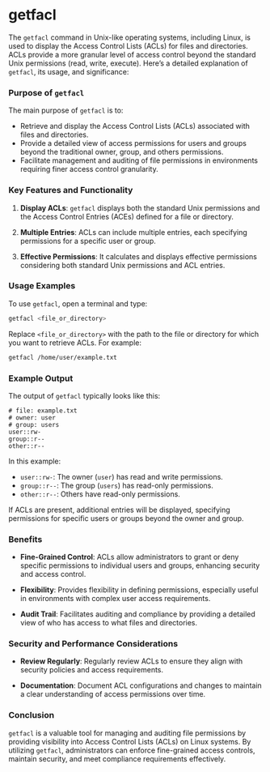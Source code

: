 # getfacl

The `getfacl` command in Unix-like operating systems, including Linux, is used to display the Access Control Lists (ACLs) for files and directories. ACLs provide a more granular level of access control beyond the standard Unix permissions (read, write, execute). Here’s a detailed explanation of `getfacl`, its usage, and significance:

### Purpose of `getfacl`

The main purpose of `getfacl` is to:
- Retrieve and display the Access Control Lists (ACLs) associated with files and directories.
- Provide a detailed view of access permissions for users and groups beyond the traditional owner, group, and others permissions.
- Facilitate management and auditing of file permissions in environments requiring finer access control granularity.

### Key Features and Functionality

1. **Display ACLs**: `getfacl` displays both the standard Unix permissions and the Access Control Entries (ACEs) defined for a file or directory.

2. **Multiple Entries**: ACLs can include multiple entries, each specifying permissions for a specific user or group.

3. **Effective Permissions**: It calculates and displays effective permissions considering both standard Unix permissions and ACL entries.

### Usage Examples

To use `getfacl`, open a terminal and type:

```bash
getfacl <file_or_directory>
```

Replace `<file_or_directory>` with the path to the file or directory for which you want to retrieve ACLs. For example:

```bash
getfacl /home/user/example.txt
```

### Example Output

The output of `getfacl` typically looks like this:

```plaintext
# file: example.txt
# owner: user
# group: users
user::rw-
group::r--
other::r--
```

In this example:
- `user::rw-`: The owner (`user`) has read and write permissions.
- `group::r--`: The group (`users`) has read-only permissions.
- `other::r--`: Others have read-only permissions.

If ACLs are present, additional entries will be displayed, specifying permissions for specific users or groups beyond the owner and group.

### Benefits

- **Fine-Grained Control**: ACLs allow administrators to grant or deny specific permissions to individual users and groups, enhancing security and access control.
  
- **Flexibility**: Provides flexibility in defining permissions, especially useful in environments with complex user access requirements.

- **Audit Trail**: Facilitates auditing and compliance by providing a detailed view of who has access to what files and directories.

### Security and Performance Considerations

- **Review Regularly**: Regularly review ACLs to ensure they align with security policies and access requirements.
  
- **Documentation**: Document ACL configurations and changes to maintain a clear understanding of access permissions over time.

### Conclusion

`getfacl` is a valuable tool for managing and auditing file permissions by providing visibility into Access Control Lists (ACLs) on Linux systems. By utilizing `getfacl`, administrators can enforce fine-grained access controls, maintain security, and meet compliance requirements effectively.
